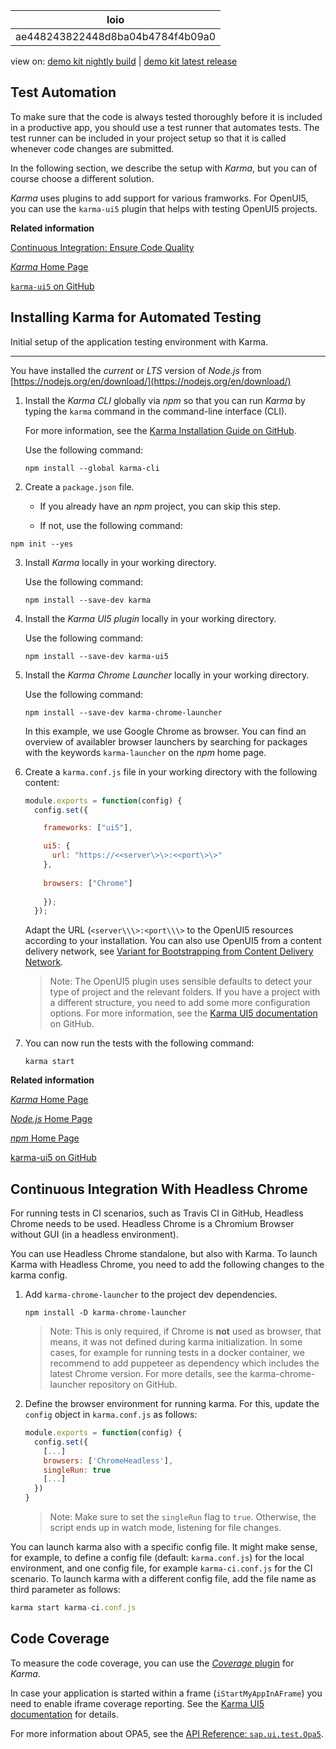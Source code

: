 <!-- loioae448243822448d8ba04b4784f4b09a0 -->

| loio |
| -----|
| ae448243822448d8ba04b4784f4b09a0 |

<div id="loio">

view on: [demo kit nightly build](https://openui5nightly.hana.ondemand.com/#/topic/ae448243822448d8ba04b4784f4b09a0) | [demo kit latest release](https://openui5.hana.ondemand.com/#/topic/ae448243822448d8ba04b4784f4b09a0)</div>

## Test Automation

To make sure that the code is always tested thoroughly before it is included in a productive app, you should use a test runner that automates tests. The test runner can be included in your project setup so that it is called whenever code changes are submitted.

In the following section, we describe the setup with *Karma*, but you can of course choose a different solution.

*Karma* uses plugins to add support for various framworks. For OpenUI5, you can use the `karma-ui5` plugin that helps with testing OpenUI5 projects.

**Related information**  


[Continuous Integration: Ensure Code Quality](Continuous_Integration_Ensure_Code_Quality_fe7a158.md)

[*Karma* Home Page](https://karma-runner.github.io/)

[`karma-ui5` on GitHub](https://github.com/SAP/karma-openui5/)

 <a name="loioae448243822448d8ba04b4784f4b09a0 loioa182676ed3714bd5b4f011eb29076f6c__loioa182676ed3714bd5b4f011eb29076f6c"/>

<!-- loioa182676ed3714bd5b4f011eb29076f6c -->

## Installing Karma for Automated Testing

Initial setup of the application testing environment with Karma.

***

You have installed the *current* or *LTS* version of *Node.js* from [https://nodejs.org/en/download/](https://nodejs.org/en/download/)

1.  Install the *Karma CLI* globally via *npm* so that you can run *Karma* by typing the `karma` command in the command-line interface \(CLI\).

    For more information, see the [Karma Installation Guide on GitHub](http://karma-runner.github.io/latest/intro/installation.html).

    Use the following command:

    ```nocode
    npm install --global karma-cli
    ```

2.  Create a `package.json` file.

    -   If you already have an *npm* project, you can skip this step.

    -   If not, use the following command:

```nocode
npm init --yes
```

3.  Install *Karma* locally in your working directory.

    Use the following command:

    ```nocode
    npm install --save-dev karma
    ```

4.  Install the *Karma UI5 plugin* locally in your working directory.

    Use the following command:

    ```nocode
    npm install --save-dev karma-ui5
    ```

5.  Install the *Karma Chrome Launcher* locally in your working directory.

    Use the following command:

    ```nocode
    npm install --save-dev karma-chrome-launcher
    ```

    In this example, we use Google Chrome as browser. You can find an overview of availabler browser launchers by searching for packages with the keywords `karma-launcher` on the *npm* home page.

6.  Create a `karma.conf.js` file in your working directory with the following content:

    ``` js
    module.exports = function(config) {
      config.set({
    
        frameworks: ["ui5"],
    
        ui5: {
          url: "https://<<server\>\>:<<port\>\>"
        },
     
        browsers: ["Chrome"]
        
        });
      });
    ```

    Adapt the URL \(`<server\\\>:<port\\\>` to the OpenUI5 resources according to your installation. You can also use OpenUI5 from a content delivery network, see [Variant for Bootstrapping from Content Delivery Network](Variant_for_Bootstrapping_from_Content_Delivery_Network_2d3eb2f.md).

    > Note:
    > The OpenUI5 plugin uses sensible defaults to detect your type of project and the relevant folders. If you have a project with a different structure, you need to add some more configuration options. For more information, see the [Karma UI5 documentation](https://github.com/SAP/karma-ui5#about) on GitHub.
    > 
    > 

7.  You can now run the tests with the following command:

    ```nocode
    karma start
    ```


**Related information**  


[*Karma* Home Page](https://karma-runner.github.io/)

[*Node.js* Home Page](http://nodejs.org/)

[*npm* Home Page](https://www.npmjs.com/)

[karma-ui5 on GitHub](https://github.com/SAP/karma-openui5)

 <a name="loioae448243822448d8ba04b4784f4b09a0 loio8c27b0ab239242c69f181208c9b8fb1d__loio8c27b0ab239242c69f181208c9b8fb1d"/>

<!-- loio8c27b0ab239242c69f181208c9b8fb1d -->

## Continuous Integration With Headless Chrome

For running tests in CI scenarios, such as Travis CI in GitHub, Headless Chrome needs to be used. Headless Chrome is a Chromium Browser without GUI \(in a headless environment\).

You can use Headless Chrome standalone, but also with Karma. To launch Karma with Headless Chrome, you need to add the following changes to the karma config.

1.  Add `karma-chrome-launcher` to the project dev dependencies.

    ```
    npm install -D karma-chrome-launcher
    ```

    > Note:
    > This is only required, if Chrome is **not** used as browser, that means, it was not defined during karma initialization. In some cases, for example for running tests in a docker container, we recommend to add puppeteer as dependency which includes the latest Chrome version. For more details, see the karma-chrome-launcher repository on GitHub.
    > 
    > 

2.  Define the browser environment for running karma. For this, update the `config` object in `karma.conf.js` as follows:

    ``` js
    module.exports = function(config) {
      config.set({
        [...]
        browsers: ['ChromeHeadless'],
        singleRun: true
        [...]
      })
    }
    ```

    > Note:
    > Make sure to set the `singleRun` flag to `true`. Otherwise, the script ends up in watch mode, listening for file changes.
    > 
    > 


You can launch karma also with a specific config file. It might make sense, for example, to define a config file \(default: `karma.conf.js`\) for the local environment, and one config file, for example `karma-ci.conf.js` for the CI scenario. To launch karma with a different config file, add the file name as third parameter as follows:

``` js
karma start karma-ci.conf.js
```

 <a name="loioae448243822448d8ba04b4784f4b09a0 loio1851a066b0e34d84ae00f887445239e5__loio1851a066b0e34d84ae00f887445239e5"/>

<!-- loio1851a066b0e34d84ae00f887445239e5 -->

## Code Coverage

To measure the code coverage, you can use the [*Coverage* plugin](https://github.com/karma-runner/karma-coverage) for *Karma*.

In case your application is started within a frame \(`iStartMyAppInAFrame`\) you need to enable iframe coverage reporting. See the [Karma UI5 documentation](https://github.com/SAP/karma-ui5#configureiframecoverage) for details.

For more information about OPA5, see the [API Reference: `sap.ui.test.Opa5`](https://openui5.hana.ondemand.com/#docs/api/symbols/sap.ui.test.Opa5.html). 

